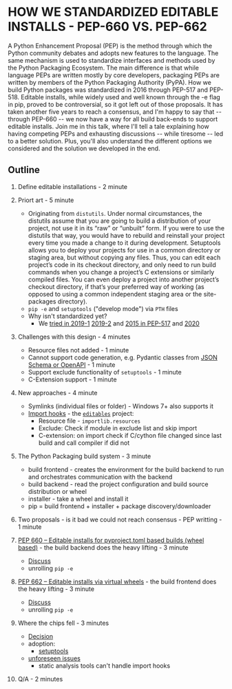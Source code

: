 # HOW WE STANDARDIZED EDITABLE INSTALLS - PEP-660 VS. PEP-662

A Python Enhancement Proposal (PEP) is the method through which the Python community debates and adopts new features to
the language. The same mechanism is used to standardize interfaces and methods used by the Python Packaging Ecosystem.
The main difference is that while language PEPs are written mostly by core developers, packaging PEPs are written by
members of the Python Packaging Authority (PyPA). How we build Python packages was standardized in 2016 through PEP-517
and PEP-518. Editable installs, while widely used and well known through the -e flag in pip, proved to be controversial,
so it got left out of those proposals. It has taken another five years to reach a consensus, and I'm happy to say that
-- through PEP-660 -- we now have a way for all build back-ends to support editable installs. Join me in this talk,
where I'll tell a tale explaining how having competing PEPs and exhausting discussions -- while tiresome -- led to a
better solution. Plus, you'll also understand the different options we considered and the solution we developed in the
end.

## Outline

1. Define editable installations - 2 minute
1. Priort art - 5 minute
   - Originating from `distutils`. Under normal circumstances, the distutils assume that you are going to build a
     distribution of your project, not use it in its “raw” or “unbuilt” form. If you were to use the distutils that way,
     you would have to rebuild and reinstall your project every time you made a change to it during development.
     Setuptools allows you to deploy your projects for use in a common directory or staging area, but without copying
     any files. Thus, you can edit each project’s code in its checkout directory, and only need to run build commands
     when you change a project’s C extensions or similarly compiled files. You can even deploy a project into another
     project’s checkout directory, if that’s your preferred way of working (as opposed to using a common independent
     staging area or the site-packages directory).
   - `pip -e` and `setuptools` ("develop mode") via `PTH` files
   - Why isn't standardized yet?
     - We [tried in 2019-1](https://discuss.python.org/t/specification-of-editable-installation/1564)
       [2019-2](https://discuss.python.org/t/pip-freeze-vcs-urls-and-pep-517-feat-editable-installs/1473) and
       [2015 in PEP-517](https://peps.python.org/pep-0517/#get-requires-for-build-sdist) and
       [2020](https://discuss.python.org/t/third-try-on-editable-installs/3986)
1. Challenges with this design - 4 minutes

   - Resource files not added - 1 minute
   - Cannot support code generation, e.g. Pydantic classes from
     [JSON Schema or OpenAPI](https://github.com/koxudaxi/datamodel-code-generator/) - 1 minute
   - Support exclude functionality of `setuptools` - 1 minute
   - C-Extension support - 1 minute

1. New approaches - 4 minute
   - Symlinks (individual files or folder) - Windows 7+ also supports it
   - [Import hooks](https://discuss.python.org/t/next-steps-for-editable-develop-proof-of-concept/4118/3) - the
     [`editables`](https://pypi.org/project/editables/) project:
     - Resource file - `importlib.resources`
     - Exclude: Check if module in exclude list and skip import
     - C-extension: on import check if C/cython file changed since last build and call compiler if did not
1. The Python Packaging build system - 3 minute
   - build frontend - creates the environment for the build backend to run and orchestrates communication with the
     backend
   - build backend - read the project configuration and build source distribution or wheel
   - installer - take a wheel and install it
   - pip = build frontend + installer + package discovery/downloader
1. Two proposals - is it bad we could not reach consensus - PEP writting - 1 minute
1. [PEP 660 – Editable installs for pyproject.toml based builds (wheel based)](https://peps.python.org/pep-0660/) - the
   build backend does the heavy lifting - 3 minute
   - [Discuss](ttps://discuss.python.org/t/pep-660-editable-installs-for-pep-517-style-build-backends/8510)
   - unrolling `pip -e`
1. [PEP 662 – Editable installs via virtual wheels](https://peps.python.org/pep-0662/) - the build frontend does the
   heavy lifting - 3 minute
   - [Discuss](https://discuss.python.org/t/discuss-pep-662-editable-installs-via-virtual-wheels/9071)
   - unrolling `pip -e`
1. Where the chips fell - 3 minutes
   - [Decision](https://discuss.python.org/t/pronouncement-on-peps-660-and-662-editable-installs/9450)
   - adoption:
     - [setuptools](https://discuss.python.org/t/implementing-pep-660-for-setuptools/9193)
   - [unforeseen issues](https://discuss.python.org/t/pep-660-support-and-ides/13878/6)
     - static analysis tools can't handle import hooks
1. Q/A - 2 minutes
